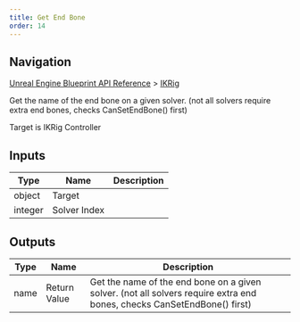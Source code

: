 ```yaml
---
title: Get End Bone
order: 14
---
```

## Navigation

[Unreal Engine Blueprint API Reference](https://dev.epicgames.com/documentation/en-us/unreal-engine/BlueprintAPI) > [IKRig](https://dev.epicgames.com/documentation/en-us/unreal-engine/BlueprintAPI/IKRig)

Get the name of the end bone on a given solver. (not all solvers require extra end bones, checks CanSetEndBone() first)

Target is IKRig Controller

## Inputs

| Type | Name | Description |
| --- | --- | --- |
| object | Target |  |
| integer | Solver Index |  |

## Outputs

| Type | Name | Description |
| --- | --- | --- |
| name | Return Value | Get the name of the end bone on a given solver. (not all solvers require extra end bones, checks CanSetEndBone() first) |

